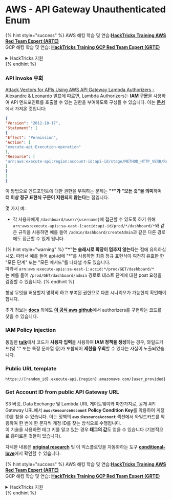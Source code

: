 # AWS - API Gateway Unauthenticated Enum

{% hint style="success" %}
AWS 해킹 학습 및 연습:<img src="/.gitbook/assets/image.png" alt="" data-size="line">[**HackTricks Training AWS Red Team Expert (ARTE)**](https://training.hacktricks.xyz/courses/arte)<img src="/.gitbook/assets/image.png" alt="" data-size="line">\
GCP 해킹 학습 및 연습: <img src="/.gitbook/assets/image (2).png" alt="" data-size="line">[**HackTricks Training GCP Red Team Expert (GRTE)**<img src="/.gitbook/assets/image (2).png" alt="" data-size="line">](https://training.hacktricks.xyz/courses/grte)

<details>

<summary>HackTricks 지원</summary>

* [**구독 플랜**](https://github.com/sponsors/carlospolop)을 확인하세요!
* **💬 [**Discord 그룹**](https://discord.gg/hRep4RUj7f) 또는 [**telegram 그룹**](https://t.me/peass)에 가입하거나 **Twitter** 🐦 [**@hacktricks\_live**](https://twitter.com/hacktricks\_live)을 팔로우하세요.**
* **PR을 제출하여 해킹 트릭을 공유하세요:** [**HackTricks**](https://github.com/carlospolop/hacktricks) 및 [**HackTricks Cloud**](https://github.com/carlospolop/hacktricks-cloud) github 저장소.

</details>
{% endhint %}

### API Invoke 우회

[Attack Vectors for APIs Using AWS API Gateway Lambda Authorizers - Alexandre & Leonardo](https://www.youtube.com/watch?v=bsPKk7WDOnE) 발표에 따르면, Lambda Authorizers는 **IAM 구문**을 사용하여 API 엔드포인트를 호출할 수 있는 권한을 부여하도록 구성될 수 있습니다. 이는 [**문서**](https://docs.aws.amazon.com/apigateway/latest/developerguide/api-gateway-control-access-using-iam-policies-to-invoke-api.html)에서 가져온 것입니다:
```json
{
"Version": "2012-10-17",
"Statement": [
{
"Effect": "Permission",
"Action": [
"execute-api:Execution-operation"
],
"Resource": [
"arn:aws:execute-api:region:account-id:api-id/stage/METHOD_HTTP_VERB/Resource-path"
]
}
]
}
```
이 방법으로 엔드포인트에 대한 권한을 부여하는 문제는 **"\*"가 "모든 것"을 의미**하며 **더 이상 정규 표현식 구문이 지원되지 않는다**는 점입니다.

몇 가지 예:

* 각 사용자에게 `/dashboard/user/{username}`에 접근할 수 있도록 하기 위해 `arn:aws:execute-apis:sa-east-1:accid:api-id/prod/*/dashboard/*`와 같은 규칙을 사용하면 예를 들어 `/admin/dashboard/createAdmin`과 같은 다른 경로에도 접근할 수 있게 됩니다.

{% hint style="warning" %}
**"\*"는 슬래시로 확장이 멈추지 않는다**는 점에 유의하십시오. 따라서 예를 들어 api-id에 "\*"를 사용하면 최종 정규 표현식이 여전히 유효한 한 "모든 단계" 또는 "모든 메서드"를 나타낼 수도 있습니다.\
따라서 `arn:aws:execute-apis:sa-east-1:accid:*/prod/GET/dashboard/*`\
는 예를 들어 `/prod/GET/dashboard/admin` 경로로 테스트 단계에 대한 post 요청을 검증할 수 있습니다.
{% endhint %}

항상 무엇을 허용할지 명확히 하고 부여된 권한으로 다른 시나리오가 가능한지 확인해야 합니다.

추가 정보는 [**docs**](https://docs.aws.amazon.com/apigateway/latest/developerguide/api-gateway-control-access-using-iam-policies-to-invoke-api.html) 외에도 [**이 공식 aws github**](https://github.com/awslabs/aws-apigateway-lambda-authorizer-blueprints/tree/master/blueprints)에서 authorizers를 구현하는 코드를 찾을 수 있습니다.

### IAM Policy Injection

동일한 [**talk**](https://www.youtube.com/watch?v=bsPKk7WDOnE)에서 코드가 **사용자 입력**을 사용하여 **IAM 정책을 생성**하는 경우, 와일드카드(및 "." 또는 특정 문자열 등)가 포함되어 **제한을 우회**할 수 있다는 사실이 노출되었습니다.

### Public URL template
```
https://{random_id}.execute-api.{region}.amazonaws.com/{user_provided}
```
### Get Account ID from public API Gateway URL

S3 버킷, Data Exchange 및 Lambda URL 게이트웨이와 마찬가지로, 공개 API Gateway URL에서 **`aws:ResourceAccount`** **Policy Condition Key**를 악용하여 계정 ID를 찾을 수 있습니다. 이는 정책의 **`aws:ResourceAccount`** 섹션에서 와일드카드를 악용하여 한 번에 한 문자씩 계정 ID를 찾는 방식으로 수행됩니다.\
이 기술을 사용하면 태그 키를 알고 있는 경우 **태그의 값**도 얻을 수 있습니다 (기본적으로 흥미로운 것들이 있습니다).

자세한 내용은 [**original research**](https://blog.plerion.com/conditional-love-for-aws-metadata-enumeration/) 및 이 익스플로잇을 자동화하는 도구 [**conditional-love**](https://github.com/plerionhq/conditional-love/)에서 확인할 수 있습니다.

{% hint style="success" %}
AWS 해킹 학습 및 연습:<img src="/.gitbook/assets/image.png" alt="" data-size="line">[**HackTricks Training AWS Red Team Expert (ARTE)**](https://training.hacktricks.xyz/courses/arte)<img src="/.gitbook/assets/image.png" alt="" data-size="line">\
GCP 해킹 학습 및 연습: <img src="/.gitbook/assets/image (2).png" alt="" data-size="line">[**HackTricks Training GCP Red Team Expert (GRTE)**<img src="/.gitbook/assets/image (2).png" alt="" data-size="line">](https://training.hacktricks.xyz/courses/grte)

<details>

<summary>HackTricks 지원</summary>

* [**subscription plans**](https://github.com/sponsors/carlospolop)을 확인하세요!
* 💬 [**Discord group**](https://discord.gg/hRep4RUj7f) 또는 [**telegram group**](https://t.me/peass)에 가입하거나 **Twitter** 🐦 [**@hacktricks\_live**](https://twitter.com/hacktricks\_live)을 팔로우하세요.
* PR을 제출하여 [**HackTricks**](https://github.com/carlospolop/hacktricks) 및 [**HackTricks Cloud**](https://github.com/carlospolop/hacktricks-cloud) github 저장소에 해킹 트릭을 공유하세요.

</details>
{% endhint %}
